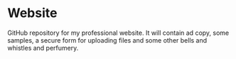 # Website
GitHub repository for my professional website. It will contain ad copy, some samples, a secure form for uploading files and some other bells and whistles and perfumery.
